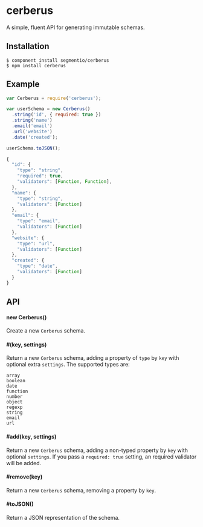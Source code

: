 
# cerberus

  A simple, fluent API for generating immutable schemas.

## Installation

    $ component install segmentio/cerberus
    $ npm install cerberus

## Example

```js
var Cerberus = require('cerberus');

var userSchema = new Cerberus()
  .string('id', { required: true })
  .string('name')
  .email('email')
  .url('website')
  .date('created');

userSchema.toJSON();
```

```js
{
  "id": {
    "type": "string",
    "required": true,
    "validators": [Function, Function],
  },
  "name": {
    "type": "string",
    "validators": [Function]
  },
  "email": {
    "type": "email",
    "validators": [Function]
  },
  "website": {
    "type": "url",
    "validators": [Function]
  },
  "created": {
    "type": "date",
    "validators": [Function]
  }
}
```

## API

#### new Cerberus()

  Create a new `Cerberus` schema.

#### #<type>(key, settings)

  Return a new `Cerberus` schema, adding a property of `type` by `key` with optional extra `settings`. The supported types are:

    array
    boolean
    date
    function
    number
    object
    regexp
    string
    email
    url

#### #add(key, settings)

  Return a new `Cerberus` schema, adding a non-typed property by `key` with optional `settings`. If you pass a `required: true` setting, an required validator will be added.

#### #remove(key)

  Return a new `Cerberus` schema, removing a property by `key`.

#### #toJSON()

  Return a JSON representation of the schema.